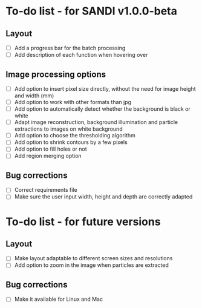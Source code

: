 # To-do list - for SANDI v1.0.0-beta

## Layout
- [ ] Add a progress bar for the batch processing
- [ ] Add description of each function when hovering over

## Image processing options
- [ ] Add option to insert pixel size directly, without the need for image height and width (mm)
- [ ] Add option to work with other formats than jpg
- [ ] Add option to automatically detect whether the background is black or white
- [ ] Adapt image reconstruction, background illumination and particle extractions to images on white background
- [ ] Add option to choose the thresholding algorithm
- [ ] Add option to shrink contours by a few pixels
- [ ] Add option to fill holes or not
- [ ] Add region merging option

## Bug corrections
- [ ] Correct requirements file
- [ ] Make sure the user input width, height and depth are correctly adapted

# To-do list - for future versions

## Layout
- [ ] Make layout adaptable to different screen sizes and resolutions
- [ ] Add option to zoom in the image when particles are extracted

## Bug corrections
- [ ] Make it available for Linux and Mac
